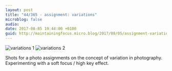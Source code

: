 ```yaml
---
layout: post
title: "44/365 - assignment: variations"
microblog: false
audio: 
date: 2017-08-05 19:44:00 +0100
guid: http://maintainingfocus.micro.blog/2017/08/05/assignment-variations.html
---
```

![variations 1](https://f000.backblazeb2.com/file/Roel-Share/assigment-variation.jpg)
![variations 2](https://f000.backblazeb2.com/file/Roel-Share/assigment-variations-2.jpg)

Shots for a photo assignments on the concept of variation in photography. Experimenting with a soft focus / high key effect.
